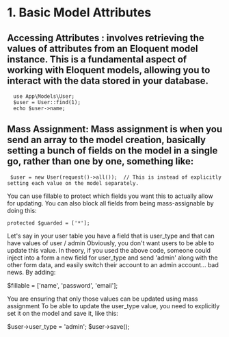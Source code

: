 
# 1. Basic Model Attributes
   ## Accessing Attributes :  involves retrieving the values of attributes from an Eloquent model instance. This is a fundamental aspect of working with Eloquent models, allowing  you to interact with the data stored in your database.
      use App\Models\User;
      $user = User::find(1);
      echo $user->name;

## Mass Assignment: Mass assignment is when you send an array to the model creation, basically setting a bunch of fields on the model in a single go, rather than one by one, something like:

     $user = new User(request()->all());  // This is instead of explicitly setting each value on the model separately.

You can use fillable to protect which fields you want this to actually allow for updating.
You can also block all fields from being mass-assignable by doing this:

    protected $guarded = ['*'];

Let's say in your user table you have a field that is user_type and that can have values of user / admin
Obviously, you don't want users to be able to update this value. In theory, if you used the above code, someone could inject into a form a new field for user_type and send 'admin' along with the other form data, and easily switch their account to an admin account... bad news.
By adding:

   $fillable = ['name', 'password', 'email'];

You are ensuring that only those values can be updated using mass assignment
To be able to update the user_type value, you need to explicitly set it on the model and save it, like this:

   $user->user_type = 'admin';
   $user->save();

